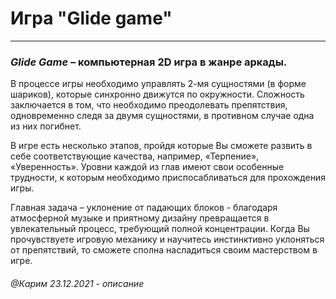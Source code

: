 # Игра "Glide game"
___
### ***Glide Game*** – компьютерная 2D игра в жанре аркады. 
В процессе игры необходимо управлять 2-мя сущностями (в форме шариков), 
которые синхронно движутся по окружности. 
Сложность заключается в том, что необходимо преодолевать препятствия, 
одновременно следя за двумя сущностями, в противном случае одна из них погибнет. 

В игре есть несколько этапов, пройдя которые Вы сможете развить в себе соответствующие качества,
например, «Терпение», «Уверенность».
Уровни каждой из глав имеют свои особенные трудности, к которым необходимо приспосабливаться для прохождения игры.

Главная задача – уклонение от падающих блоков - благодаря атмосферной музыке
и приятному дизайну превращается в увлекательный процесс,
требующий полной концентрации. 
Когда Вы прочувствуете игровую механику и научитесь инстинктивно уклоняться от препятствий, 
то сможете сполна насладиться своим мастерством в игре. 

###### @Карим 23.12.2021 - описание

